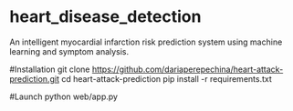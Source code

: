 # heart_disease_detection
An intelligent myocardial infarction risk prediction system using machine learning and symptom analysis.

#Installation
git clone https://github.com/dariaperepechina/heart-attack-prediction.git
cd heart-attack-prediction
pip install -r requirements.txt

#Launch
python web/app.py
